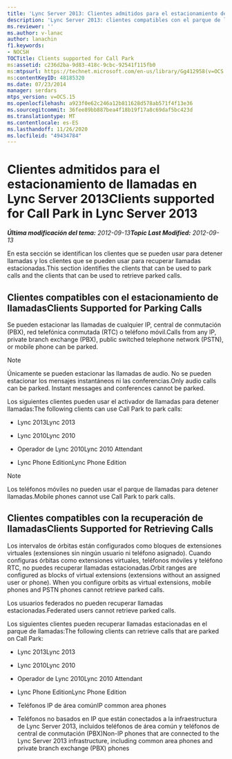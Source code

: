 ```yaml
---
title: 'Lync Server 2013: Clientes admitidos para el estacionamiento de llamadas'
description: 'Lync Server 2013: clientes compatibles con el parque de llamadas.'
ms.reviewer: ''
ms.author: v-lanac
author: lanachin
f1.keywords:
- NOCSH
TOCTitle: Clients supported for Call Park
ms:assetid: c236d2ba-9d83-418c-9cbc-92541f115fb0
ms:mtpsurl: https://technet.microsoft.com/en-us/library/Gg412958(v=OCS.15)
ms:contentKeyID: 48185320
ms.date: 07/23/2014
manager: serdars
mtps_version: v=OCS.15
ms.openlocfilehash: a923f0e62c246a12b811628d578ab571f4f13e36
ms.sourcegitcommit: 36fee89bb887bea4f18b19f17a8c69daf5bc423d
ms.translationtype: MT
ms.contentlocale: es-ES
ms.lasthandoff: 11/26/2020
ms.locfileid: "49434784"
---
```

# <a name="clients-supported-for-call-park-in-lync-server-2013"></a><span data-ttu-id="b030a-103">Clientes admitidos para el estacionamiento de llamadas en Lync Server 2013</span><span class="sxs-lookup"><span data-stu-id="b030a-103">Clients supported for Call Park in Lync Server 2013</span></span>

<div data-xmlns="http://www.w3.org/1999/xhtml">

<div class="topic" data-xmlns="http://www.w3.org/1999/xhtml" data-msxsl="urn:schemas-microsoft-com:xslt" data-cs="https://msdn.microsoft.com/">

<div data-asp="https://msdn2.microsoft.com/asp">



</div>

<div id="mainSection">

<div id="mainBody"><span data-ttu-id="b030a-104">

<span> </span></span><span class="sxs-lookup"><span data-stu-id="b030a-104">

<span> </span></span></span>

<span data-ttu-id="b030a-105">_**Última modificación del tema:** 2012-09-13_</span><span class="sxs-lookup"><span data-stu-id="b030a-105">_**Topic Last Modified:** 2012-09-13_</span></span>

<span data-ttu-id="b030a-106">En esta sección se identifican los clientes que se pueden usar para detener llamadas y los clientes que se pueden usar para recuperar llamadas estacionadas.</span><span class="sxs-lookup"><span data-stu-id="b030a-106">This section identifies the clients that can be used to park calls and the clients that can be used to retrieve parked calls.</span></span>

<div>

## <a name="clients-supported-for-parking-calls"></a><span data-ttu-id="b030a-107">Clientes compatibles con el estacionamiento de llamadas</span><span class="sxs-lookup"><span data-stu-id="b030a-107">Clients Supported for Parking Calls</span></span>

<span data-ttu-id="b030a-108">Se pueden estacionar las llamadas de cualquier IP, central de conmutación (PBX), red telefónica conmutada (RTC) o teléfono móvil.</span><span class="sxs-lookup"><span data-stu-id="b030a-108">Calls from any IP, private branch exchange (PBX), public switched telephone network (PSTN), or mobile phone can be parked.</span></span>

<div>


> [!NOTE]  
> <span data-ttu-id="b030a-p101">Únicamente se pueden estacionar las llamadas de audio. No se pueden estacionar los mensajes instantáneos ni las conferencias.</span><span class="sxs-lookup"><span data-stu-id="b030a-p101">Only audio calls can be parked. Instant messages and conferences cannot be parked.</span></span>



</div>

<span data-ttu-id="b030a-111">Los siguientes clientes pueden usar el activador de llamadas para detener llamadas:</span><span class="sxs-lookup"><span data-stu-id="b030a-111">The following clients can use Call Park to park calls:</span></span>

  - <span data-ttu-id="b030a-112">Lync 2013</span><span class="sxs-lookup"><span data-stu-id="b030a-112">Lync 2013</span></span>

  - <span data-ttu-id="b030a-113">Lync 2010</span><span class="sxs-lookup"><span data-stu-id="b030a-113">Lync 2010</span></span>

  - <span data-ttu-id="b030a-114">Operador de Lync 2010</span><span class="sxs-lookup"><span data-stu-id="b030a-114">Lync 2010 Attendant</span></span>

  - <span data-ttu-id="b030a-115">Lync Phone Edition</span><span class="sxs-lookup"><span data-stu-id="b030a-115">Lync Phone Edition</span></span>

<div>


> [!NOTE]  
> <span data-ttu-id="b030a-116">Los teléfonos móviles no pueden usar el parque de llamadas para detener llamadas.</span><span class="sxs-lookup"><span data-stu-id="b030a-116">Mobile phones cannot use Call Park to park calls.</span></span>



</div>

</div>

<div>

## <a name="clients-supported-for-retrieving-calls"></a><span data-ttu-id="b030a-117">Clientes compatibles con la recuperación de llamadas</span><span class="sxs-lookup"><span data-stu-id="b030a-117">Clients Supported for Retrieving Calls</span></span>

<span data-ttu-id="b030a-p102">Los intervalos de órbitas están configurados como bloques de extensiones virtuales (extensiones sin ningún usuario ni teléfono asignado). Cuando configuras órbitas como extensiones virtuales, teléfonos móviles y teléfono RTC, no puedes recuperar llamadas estacionadas.</span><span class="sxs-lookup"><span data-stu-id="b030a-p102">Orbit ranges are configured as blocks of virtual extensions (extensions without an assigned user or phone). When you configure orbits as virtual extensions, mobile phones and PSTN phones cannot retrieve parked calls.</span></span>

<span data-ttu-id="b030a-120">Los usuarios federados no pueden recuperar llamadas estacionadas.</span><span class="sxs-lookup"><span data-stu-id="b030a-120">Federated users cannot retrieve parked calls.</span></span>

<span data-ttu-id="b030a-121">Los siguientes clientes pueden recuperar llamadas estacionadas en el parque de llamadas:</span><span class="sxs-lookup"><span data-stu-id="b030a-121">The following clients can retrieve calls that are parked on Call Park:</span></span>

  - <span data-ttu-id="b030a-122">Lync 2013</span><span class="sxs-lookup"><span data-stu-id="b030a-122">Lync 2013</span></span>

  - <span data-ttu-id="b030a-123">Lync 2010</span><span class="sxs-lookup"><span data-stu-id="b030a-123">Lync 2010</span></span>

  - <span data-ttu-id="b030a-124">Operador de Lync 2010</span><span class="sxs-lookup"><span data-stu-id="b030a-124">Lync 2010 Attendant</span></span>

  - <span data-ttu-id="b030a-125">Lync Phone Edition</span><span class="sxs-lookup"><span data-stu-id="b030a-125">Lync Phone Edition</span></span>

  - <span data-ttu-id="b030a-126">Teléfonos IP de área común</span><span class="sxs-lookup"><span data-stu-id="b030a-126">IP common area phones</span></span>

  - <span data-ttu-id="b030a-127">Teléfonos no basados en IP que están conectados a la infraestructura de Lync Server 2013, incluidos teléfonos de área común y teléfonos de central de conmutación (PBX)</span><span class="sxs-lookup"><span data-stu-id="b030a-127">Non-IP phones that are connected to the Lync Server 2013 infrastructure, including common area phones and private branch exchange (PBX) phones</span></span>

<span data-ttu-id="b030a-128"></div>

</div>

<span> </span>

</div>

</div>

</span><span class="sxs-lookup"><span data-stu-id="b030a-128"></div>

</div>

<span> </span>

</div>

</div>

</span></span></div>

